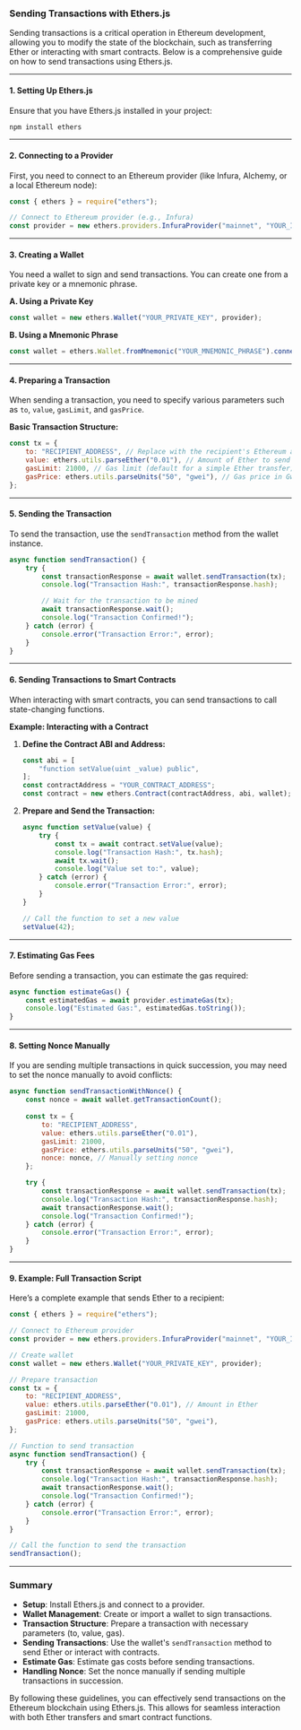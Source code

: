 ### Sending Transactions with Ethers.js

Sending transactions is a critical operation in Ethereum development, allowing you to modify the state of the blockchain, such as transferring Ether or interacting with smart contracts. Below is a comprehensive guide on how to send transactions using Ethers.js.

---

#### 1. **Setting Up Ethers.js**

Ensure that you have Ethers.js installed in your project:

```bash
npm install ethers
```

---

#### 2. **Connecting to a Provider**

First, you need to connect to an Ethereum provider (like Infura, Alchemy, or a local Ethereum node):

```javascript
const { ethers } = require("ethers");

// Connect to Ethereum provider (e.g., Infura)
const provider = new ethers.providers.InfuraProvider("mainnet", "YOUR_INFURA_PROJECT_ID");
```

---

#### 3. **Creating a Wallet**

You need a wallet to sign and send transactions. You can create one from a private key or a mnemonic phrase.

**A. Using a Private Key**

```javascript
const wallet = new ethers.Wallet("YOUR_PRIVATE_KEY", provider);
```

**B. Using a Mnemonic Phrase**

```javascript
const wallet = ethers.Wallet.fromMnemonic("YOUR_MNEMONIC_PHRASE").connect(provider);
```

---

#### 4. **Preparing a Transaction**

When sending a transaction, you need to specify various parameters such as `to`, `value`, `gasLimit`, and `gasPrice`.

**Basic Transaction Structure:**

```javascript
const tx = {
    to: "RECIPIENT_ADDRESS", // Replace with the recipient's Ethereum address
    value: ethers.utils.parseEther("0.01"), // Amount of Ether to send (in Wei)
    gasLimit: 21000, // Gas limit (default for a simple Ether transfer)
    gasPrice: ethers.utils.parseUnits("50", "gwei"), // Gas price in Gwei
};
```

---

#### 5. **Sending the Transaction**

To send the transaction, use the `sendTransaction` method from the wallet instance.

```javascript
async function sendTransaction() {
    try {
        const transactionResponse = await wallet.sendTransaction(tx);
        console.log("Transaction Hash:", transactionResponse.hash);

        // Wait for the transaction to be mined
        await transactionResponse.wait();
        console.log("Transaction Confirmed!");
    } catch (error) {
        console.error("Transaction Error:", error);
    }
}
```

---

#### 6. **Sending Transactions to Smart Contracts**

When interacting with smart contracts, you can send transactions to call state-changing functions.

**Example: Interacting with a Contract**

1. **Define the Contract ABI and Address:**

   ```javascript
   const abi = [
       "function setValue(uint _value) public",
   ];
   const contractAddress = "YOUR_CONTRACT_ADDRESS";
   const contract = new ethers.Contract(contractAddress, abi, wallet);
   ```

2. **Prepare and Send the Transaction:**

   ```javascript
   async function setValue(value) {
       try {
           const tx = await contract.setValue(value);
           console.log("Transaction Hash:", tx.hash);
           await tx.wait();
           console.log("Value set to:", value);
       } catch (error) {
           console.error("Transaction Error:", error);
       }
   }

   // Call the function to set a new value
   setValue(42);
   ```

---

#### 7. **Estimating Gas Fees**

Before sending a transaction, you can estimate the gas required:

```javascript
async function estimateGas() {
    const estimatedGas = await provider.estimateGas(tx);
    console.log("Estimated Gas:", estimatedGas.toString());
}
```

---

#### 8. **Setting Nonce Manually**

If you are sending multiple transactions in quick succession, you may need to set the nonce manually to avoid conflicts:

```javascript
async function sendTransactionWithNonce() {
    const nonce = await wallet.getTransactionCount();
    
    const tx = {
        to: "RECIPIENT_ADDRESS",
        value: ethers.utils.parseEther("0.01"),
        gasLimit: 21000,
        gasPrice: ethers.utils.parseUnits("50", "gwei"),
        nonce: nonce, // Manually setting nonce
    };

    try {
        const transactionResponse = await wallet.sendTransaction(tx);
        console.log("Transaction Hash:", transactionResponse.hash);
        await transactionResponse.wait();
        console.log("Transaction Confirmed!");
    } catch (error) {
        console.error("Transaction Error:", error);
    }
}
```

---

#### 9. **Example: Full Transaction Script**

Here’s a complete example that sends Ether to a recipient:

```javascript
const { ethers } = require("ethers");

// Connect to Ethereum provider
const provider = new ethers.providers.InfuraProvider("mainnet", "YOUR_INFURA_PROJECT_ID");

// Create wallet
const wallet = new ethers.Wallet("YOUR_PRIVATE_KEY", provider);

// Prepare transaction
const tx = {
    to: "RECIPIENT_ADDRESS",
    value: ethers.utils.parseEther("0.01"), // Amount in Ether
    gasLimit: 21000,
    gasPrice: ethers.utils.parseUnits("50", "gwei"),
};

// Function to send transaction
async function sendTransaction() {
    try {
        const transactionResponse = await wallet.sendTransaction(tx);
        console.log("Transaction Hash:", transactionResponse.hash);
        await transactionResponse.wait();
        console.log("Transaction Confirmed!");
    } catch (error) {
        console.error("Transaction Error:", error);
    }
}

// Call the function to send the transaction
sendTransaction();
```

---

### Summary

- **Setup**: Install Ethers.js and connect to a provider.
- **Wallet Management**: Create or import a wallet to sign transactions.
- **Transaction Structure**: Prepare a transaction with necessary parameters (to, value, gas).
- **Sending Transactions**: Use the wallet's `sendTransaction` method to send Ether or interact with contracts.
- **Estimate Gas**: Estimate gas costs before sending transactions.
- **Handling Nonce**: Set the nonce manually if sending multiple transactions in succession.

By following these guidelines, you can effectively send transactions on the Ethereum blockchain using Ethers.js. This allows for seamless interaction with both Ether transfers and smart contract functions.